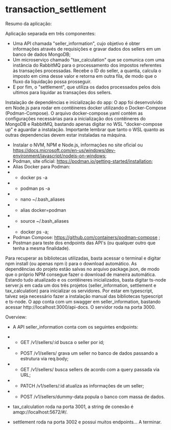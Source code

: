 # transaction_settlement

Resumo da aplicação:

Aplicação separada em três componentes:
- Uma API chamada "seller_information", cujo objetivo é obter informações através de requisições e gravar dados dos sellers em um banco de dados MongoDB;
- Um microserviço chamado "tax_calculation" que se comunica com uma instância do RabbitMQ para o processamento dos impostos referentes às transações processadas. Recebe o ID do seller, a quantia, calcula o imposto em cima desse valor e retorna em outra fila, de modo que o fluxo da liquidação possa prosseguir.
- E por fim, o "settlement", que utiliza os dados processados pelos dois ultimos para liquidar as transações dos sellers.

Instalação de dependências e inicialização do app:
O app foi desenvolvido em Node.js para rodar em contêineres docker utilizando o Docker-Compose (Podman-Compose). O arquivo docker-compose.yaml contém as configurações necessárias para a inicialização dos contêineres do MongoDB e RabbitMQ, bastando apenas digitar no WSL "docker-compose up" e aguardar a instalação. Importante lembrar que tanto o WSL quanto as outras dependencias devem estar instaladas na máquina.
- Instalar o NVM, NPM e Node.js, informações no site oficial ou https://docs.microsoft.com/en-us/windows/dev-environment/javascript/nodejs-on-windows;
- Podman, site oficial: https://podman.io/getting-started/installation;
- Alias Docker para Podman:
- - docker ps -a
- - podman ps -a
- - nano ~/.bash_aliases
- - alias docker=podman
- - source ~/.bash_aliases
- - docker ps -a;
- Podman Compose: https://github.com/containers/podman-compose ;
- Postman para teste dos endpoints das API's (ou qualquer outro que tenha a mesma finalidade).

Para recuperar as bibliotecas utilizadas, basta acessar o terminal e digitar npm install (ou apenas npm i) para o download automático. As dependências do projeto estão salvas no arquivo package.json, de modo que o próprio NPM consegue fazer o download de maneira automática.
Estando tudo atualizado e os contêineres inicializados, basta digitar ts-node server.js em cada um dos três projetos (seller_information, settlement e tax_calculation) para inicializar os servidores. Por estar em typescript, talvez seja necessário fazer a instalação manual das bibliotecas typescript e ts-node.
O app conta com um swagger em seller_information, bastando acessar http://localhost:3000/api-docs. O servidor roda na porta 3000.

Overview: 
- A API seller_information conta com os seguintes endpoints:
- - GET /v1/sellers/:id           busca o seller por id;
- - POST /v1/sellers/             grava um seller no banco de dados passando a estrutura via req.body;
- - GET /v1/sellers/              busca sellers de acordo com a query passada via URL;
- - PATCH /v1/sellers/:id         atualiza as informações de um seller;
- - POST /v1/sellers/dummy-data   popula o banco com massa de dados.

- tax_calculation roda na porta 3001, a string de conexão é amqp://localhost:5672/#/.

- settlement roda na porta 3002 e possui muitos endpoints... A terminar.
